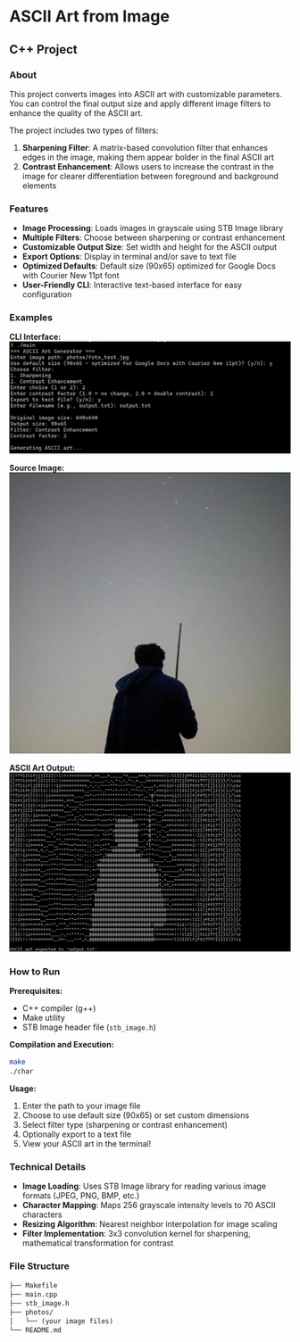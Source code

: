 # ASCII Art from Image 
## C++ Project  

### About
This project converts images into ASCII art with customizable parameters. You can control the final output size and apply different image filters to enhance the quality of the ASCII art.

The project includes two types of filters:
1. **Sharpening Filter**: A matrix-based convolution filter that enhances edges in the image, making them appear bolder in the final ASCII art
2. **Contrast Enhancement**: Allows users to increase the contrast in the image for clearer differentiation between foreground and background elements

### Features
- **Image Processing**: Loads images in grayscale using STB Image library
- **Multiple Filters**: Choose between sharpening or contrast enhancement
- **Customizable Output Size**: Set width and height for the ASCII output
- **Export Options**: Display in terminal and/or save to text file
- **Optimized Defaults**: Default size (90x65) optimized for Google Docs with Courier New 11pt font
- **User-Friendly CLI**: Interactive text-based interface for easy configuration

### Examples
**CLI Interface:**
![Example CLI](photos/example_cli.png "CLI Interface")

**Source Image:**
![Source Image](photos/foto_test.jpg "Source Image")

**ASCII Art Output:**
![Example CLI 2](photos/example2.png "ASCII Art Result")

### How to Run
**Prerequisites:**
- C++ compiler (g++)
- Make utility
- STB Image header file (`stb_image.h`)

**Compilation and Execution:**
```bash
make
./char
```

**Usage:**
1. Enter the path to your image file
2. Choose to use default size (90x65) or set custom dimensions
3. Select filter type (sharpening or contrast enhancement)
4. Optionally export to a text file
5. View your ASCII art in the terminal!

### Technical Details
- **Image Loading**: Uses STB Image library for reading various image formats (JPEG, PNG, BMP, etc.)
- **Character Mapping**: Maps 256 grayscale intensity levels to 70 ASCII characters
- **Resizing Algorithm**: Nearest neighbor interpolation for image scaling
- **Filter Implementation**: 3x3 convolution kernel for sharpening, mathematical transformation for contrast

### File Structure
```
├── Makefile
├── main.cpp
├── stb_image.h
├── photos/
│   └── (your image files)
└── README.md
```





